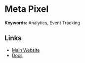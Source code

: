 # Meta Pixel

**Keywords:** Analytics, Event Tracking

## Links

- [Main Website](https://facebook.com/business/tools/meta-pixel)
- [Docs](https://developers.facebook.com/docs/meta-pixel)
